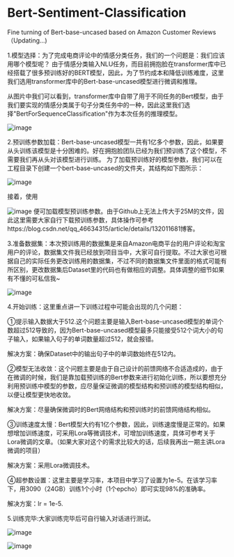 # Bert-Sentiment-Classification
Fine turning of Bert-base-uncased based on Amazon Customer Reviews（Updating...)

1.模型选择：为了完成电商评论中的情感分类任务，我们的一个问题是：我们应该用哪个模型呢？
由于情感分类输入NLU任务，而目前拥抱脸在transformer库中已经搭载了很多预训练好的BERT模型，因此，为了节约成本和降低训练难度，这里我们选用transformer库中的Bert-base-uncased模型进行微调和推理。


从图片中我们可以看到，transformer库中自带了用于不同任务的Bert模型，由于我们要实现的情感分类属于句子分类任务中的一种，因此这里我们选择"BertForSequenceClassification"作为本次任务的推理模型。

![image](https://github.com/HDX37/Bert-Sentiment-Classification/assets/128899278/02b4b796-6cef-471f-9311-c504f3231857)


2.预训练参数加载：Bert-base-uncased模型一共有1亿多个参数，因此，如果要从头训练该模型是十分困难的。好在拥抱脸团队已经为我们预训练了这个模型，不需要我们再从头对该模型进行训练。
为了加载预训练好的模型参数，我们可以在工程目录下创建一个bert-base-uncased的文件夹，其结构如下图所示：


![image](https://github.com/HDX37/Bert-Sentiment-Classification/assets/128899278/8dbfc4f6-8cb7-4f99-896d-e6a07712da57)

接着，使用

![image](https://github.com/HDX37/Bert-Sentiment-Classification/assets/128899278/c9552053-fdb0-491f-aef5-87968aec0a1d)
便可加载模型预训练参数。由于Github上无法上传大于25M的文件，因此这里需要大家自行下载预训练参数，具体操作可参考https://blog.csdn.net/qq_46634315/article/details/132011681博客。

3.准备数据集：本次预训练用的数据集是来自Amazon电商平台的用户评论和淘宝用户的评论，数据集文件我已经放到项目当中，大家可自行提取。不过大家也可根据自己的实际任务更改训练用的数据集，不过不同的数据集文件里面的格式可能有所区别，更改数据集后Dataset里的代码也有做相应的调整。具体调整的细节如果有不懂的可私信我~

![image](https://github.com/HDX37/Bert-Sentiment-Classification/assets/128899278/59deb279-ae9a-4d75-af00-212da93a8858)


4.开始训练：这里重点讲一下训练过程中可能会出现的几个问题：

①提示输入数据大于512.这个问题主要是输入Bert-base-uncased模型的单词个数超过512导致的，因为Bert-base-uncased模型最多只能接受512个词大小的句子输入，如果输入句子的单词数量超过512，就会报错。

解决方案：确保Dataset中的输出句子中的单词数始终在512内。

②模型无法收敛：这个问题主要是由于自己设计的前馈网络不合适造成的，由于在微调的时候，我们是靠加载预训练的Bert参数来进行初始化训练，所以要想充分利用预训练中模型的参数，应尽量保证微调的模型结构和预训练的模型结构相似，以便让模型更快地收敛。

解决方案：尽量确保微调时的Bert网络结构和预训练时的前馈网络结构相似。

③训练速度太慢：Bert模型大约有1亿个参数，因此，训练速度慢是正常的。如果想增加训练速度，可采用Lora等微调技术，可增加训练速度，具体可参考关于Lora微调的文章。（如果大家对这个的需求比较大的话，后续我再出一期主讲Lora微调的项目）

解决方案：采用Lora微调技术。

④超参数设置：这里主要是学习率，本项目中学习了设置为1e-5。在该学习率下，用3090（24GB）训练1个小时（1个epcho）即可实现98%的准确率。

解决方案：lr = 1e-5.

  
5.训练完毕:大家训练完毕后可自行输入对话进行测试。

![image](https://github.com/HDX37/Bert-Sentiment-Classification/assets/128899278/fec06342-d848-4a39-a464-c8d8033a779b)

![image](https://github.com/HDX37/Bert-Sentiment-Classification/assets/128899278/3036e57f-2c19-47c3-a2cd-ad12f43675e7)











